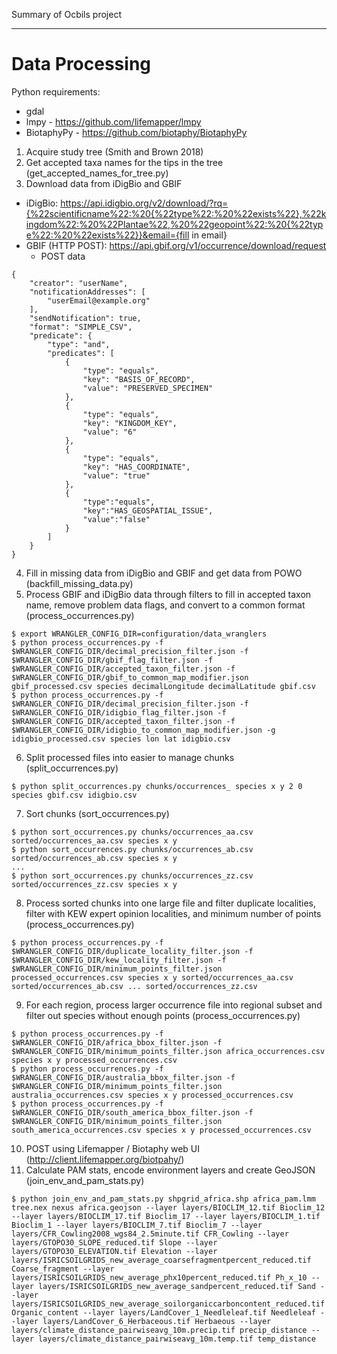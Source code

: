 Summary of Ocbils project


----


Data Processing
===============

Python requirements:
 - gdal
 - lmpy - https://github.com/lifemapper/lmpy
 - BiotaphyPy - https://github.com/biotaphy/BiotaphyPy

1. Acquire study tree (Smith and Brown 2018)
2. Get accepted taxa names for the tips in the tree (get_accepted_names_for_tree.py)
3. Download data from iDigBio and GBIF
 - iDigBio: https://api.idigbio.org/v2/download/?rq={%22scientificname%22:%20{%22type%22:%20%22exists%22},%22kingdom%22:%20%22Plantae%22,%20%22geopoint%22:%20{%22type%22:%20%22exists%22}}&email={fill in email}
 - GBIF (HTTP POST): https://api.gbif.org/v1/occurrence/download/request
   - POST data
```
{
    "creator": "userName",
    "notificationAddresses": [
        "userEmail@example.org"
    ],
    "sendNotification": true,
    "format": "SIMPLE_CSV",
    "predicate": {
        "type": "and",
        "predicates": [
            {
                "type": "equals",
                "key": "BASIS_OF_RECORD",
                "value": "PRESERVED_SPECIMEN"
            },
            {
                "type": "equals",
                "key": "KINGDOM_KEY",
                "value": "6"
            },
            {
                "type": "equals",
                "key": "HAS_COORDINATE",
                "value": "true"
            },
            {
                "type":"equals",
                "key":"HAS_GEOSPATIAL_ISSUE",
                "value":"false"
            }
        ]
    }
}
```
4. Fill in missing data from iDigBio and GBIF and get data from POWO (backfill_missing_data.py)
5. Process GBIF and iDigBio data through filters to fill in accepted taxon name, remove problem data flags, and convert to a common format (process_occurrences.py)
  ```
  $ export WRANGLER_CONFIG_DIR=configuration/data_wranglers
  $ python process_occurrences.py -f $WRANGLER_CONFIG_DIR/decimal_precision_filter.json -f $WRANGLER_CONFIG_DIR/gbif_flag_filter.json -f $WRANGLER_CONFIG_DIR/accepted_taxon_filter.json -f $WRANGLER_CONFIG_DIR/gbif_to_common_map_modifier.json gbif_processed.csv species decimalLongitude decimalLatitude gbif.csv
  $ python process_occurrences.py -f $WRANGLER_CONFIG_DIR/decimal_precision_filter.json -f $WRANGLER_CONFIG_DIR/idigbio_flag_filter.json -f $WRANGLER_CONFIG_DIR/accepted_taxon_filter.json -f $WRANGLER_CONFIG_DIR/idigbio_to_common_map_modifier.json -g idigbio_processed.csv species lon lat idigbio.csv
  ```
6. Split processed files into easier to manage chunks (split_occurrences.py)
  ```
  $ python split_occurrences.py chunks/occurrences_ species x y 2 0 species gbif.csv idigbio.csv
  ```
7. Sort chunks (sort_occurrences.py)
  ```
  $ python sort_occurrences.py chunks/occurrences_aa.csv sorted/occurrences_aa.csv species x y
  $ python sort_occurrences.py chunks/occurrences_ab.csv sorted/occurrences_ab.csv species x y
  ...
  $ python sort_occurrences.py chunks/occurrences_zz.csv sorted/occurrences_zz.csv species x y  
  ```
8. Process sorted chunks into one large file and filter duplicate localities, filter with KEW expert opinion localities, and minimum number of points (process_occurrences.py)
  ```
  $ python process_occurrences.py -f $WRANGLER_CONFIG_DIR/duplicate_locality_filter.json -f $WRANGLER_CONFIG_DIR/kew_locality_filter.json -f $WRANGLER_CONFIG_DIR/minimum_points_filter.json processed_occurrences.csv species x y sorted/occurrences_aa.csv sorted/occurrences_ab.csv ... sorted/occurrences_zz.csv
  ```
9. For each region, process larger occurrence file into regional subset and filter out species without enough points (process_occurrences.py)
  ```
  $ python process_occurrences.py -f $WRANGLER_CONFIG_DIR/africa_bbox_filter.json -f $WRANGLER_CONFIG_DIR/minimum_points_filter.json africa_occurrences.csv species x y processed_occurrences.csv
  $ python process_occurrences.py -f $WRANGLER_CONFIG_DIR/australia_bbox_filter.json -f $WRANGLER_CONFIG_DIR/minimum_points_filter.json australia_occurrences.csv species x y processed_occurrences.csv
  $ python process_occurrences.py -f $WRANGLER_CONFIG_DIR/south_america_bbox_filter.json -f $WRANGLER_CONFIG_DIR/minimum_points_filter.json south_america_occurrences.csv species x y processed_occurrences.csv
  ```
10. POST using Lifemapper / Biotaphy web UI (http://client.lifemapper.org/biotpahy/)
11. Calculate PAM stats, encode environment layers and create GeoJSON (join_env_and_pam_stats.py)
  ```
  $ python join_env_and_pam_stats.py shpgrid_africa.shp africa_pam.lmm tree.nex nexus africa.geojson --layer layers/BIOCLIM_12.tif Bioclim_12 --layer layers/BIOCLIM_17.tif Bioclim_17 --layer layers/BIOCLIM_1.tif Bioclim_1 --layer layers/BIOCLIM_7.tif Bioclim_7 --layer layers/CFR_Cowling2008_wgs84_2.5minute.tif CFR_Cowling --layer layers/GTOPO30_SLOPE_reduced.tif Slope --layer layers/GTOPO30_ELEVATION.tif Elevation --layer layers/ISRICSOILGRIDS_new_average_coarsefragmentpercent_reduced.tif Coarse_fragment --layer layers/ISRICSOILGRIDS_new_average_phx10percent_reduced.tif Ph_x_10 --layer layers/ISRICSOILGRIDS_new_average_sandpercent_reduced.tif Sand --layer layers/ISRICSOILGRIDS_new_average_soilorganiccarboncontent_reduced.tif Organic_content --layer layers/LandCover_1_Needleleaf.tif Needleleaf --layer layers/LandCover_6_Herbaceous.tif Herbaeous --layer layers/climate_distance_pairwiseavg_10m.precip.tif precip_distance --layer layers/climate_distance_pairwiseavg_10m.temp.tif temp_distance
  ```
